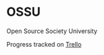 # OSSU
Open Source Society University

Progress tracked on [Trello](https://trello.com/b/JrF2ScvH/ossu-cs)  
